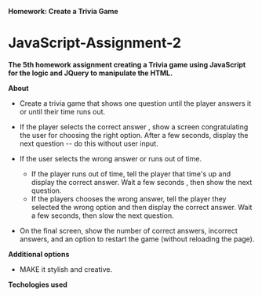 <b> Homework: Create a Trivia Game </b>

# JavaScript-Assignment-2

<b> The 5th homework assignment creating a Trivia game using JavaScript for the logic and JQuery to manipulate the HTML. </b>



<b> About </b>

* Create a trivia game that shows one question until the player answers it or until their time runs out. 

* If the player selects the correct answer , show a screen congratulating the user for choosing the right option. After a few seconds, display the next question -- do this without user input.

* If the user selects the wrong answer or runs out of time. 
    - If the player runs out of time, tell the player that time's up and display the correct answer. Wait a few seconds , then show the next question. 
    - If the players chooses the wrong answer, tell the player they selected the wrong option and then display the correct answer. Wait a few seconds, then slow the next question. 

* On the final screen, show the number of correct answers, incorrect answers, and an option to restart the game (without reloading the page).

<b> Additional options </b>

* MAKE it stylish and creative. 

<b> Techologies used </b>